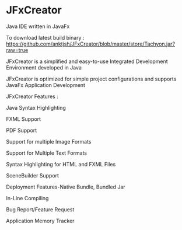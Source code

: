 # JFxCreator #

Java IDE written in JavaFx

To download latest build binary : https://github.com/anktjsh/JFxCreator/blob/master/store/Tachyon.jar?raw=true

JFxCreator is a simplified and easy-to-use Integrated Development Environment developed in Java

JFxCreator is optimized for simple project configurations and supports JavaFx Application Development

JFxCreator Features :

Java Syntax Highlighting

FXML Support

PDF Support

Support for multiple Image Formats

Support for Multiple Text Formats

Syntax Highlighting for HTML and FXML Files

SceneBuilder Support

Deployment Features-Native Bundle, Bundled Jar

In-Line Compiling

Bug Report/Feature Request

Application Memory Tracker